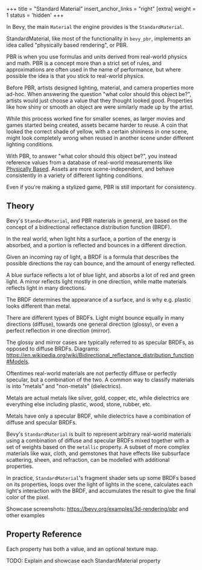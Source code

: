 +++
title = "Standard Material"
insert_anchor_links = "right"
[extra]
weight = 1
status = 'hidden'
+++

In Bevy, the main `Material` the engine provides is the `StandardMaterial`.

StandardMaterial, like most of the functionality in `bevy_pbr`, implements an idea called "physically based rendering", or PBR.

PBR is when you use formulas and units derived from real-world physics and math. PBR is a concept more than a strict set of rules, and approximations are often used in the name of performance, but where possible the idea is that you stick to real-world physics.

Before PBR, artists designed lighting, material, and camera properties more ad-hoc. When answering the question "what color should this object be?", artists would just choose a value that they thought looked good. Properties like how shiny or smooth an object are were similarly made up by the artist.

While this process worked fine for smaller scenes, as larger movies and games started being created, assets became harder to reuse. A coin that looked the correct shade of yellow, with a certain shininess in one scene, might look completely wrong when reused in another scene under different lighting conditions.

With PBR, to answer "what color should this object be?", you instead reference values from a database of real-world measurements like [Physically Based](https://physicallybased.info). Assets are more scene-independent, and behave consistently in a variety of different lighting conditions.

Even if you're making a stylized game, PBR is still important for consistency.

## Theory

Bevy's `StandardMaterial`, and PBR materials in general, are based on the concept of a bidirectional reflectance distribution function (BRDF).

In the real world, when light hits a surface, a portion of the energy is absorbed, and a portion is reflected and bounces in a different direction.

Given an incoming ray of light, a BRDF is a formula that describes the possible directions the ray can bounce, and the amount of energy reflected.

A blue surface reflects a lot of blue light, and absorbs a lot of red and green light. A mirror reflects light mostly in one direction, while matte materials reflects light in many directions.

The BRDF determines the appearance of a surface, and is why e.g. plastic looks different than metal.

There are different types of BRDFs. Light might bounce equally in many directions (diffuse), towards one general direction (glossy), or even a perfect reflection in one direction (mirror).

The glossy and mirror cases are typically referred to as specular BRDFs, as opposed to diffuse BRDFs. Diagrams: https://en.wikipedia.org/wiki/Bidirectional_reflectance_distribution_function#Models.

Oftentimes real-world materials are not perfectly diffuse or perfectly specular, but a combination of the two. A common way to classify materials is into "metals" and "non-metals" (dielectrics).

Metals are actual metals like silver, gold, copper, etc, while dielectrics are everything else including plastic, wood, stone, rubber, etc.

Metals have only a specular BRDF, while dielectrics have a combination of diffuse and specular BRDFs.

Bevy's `StandardMaterial` is built to represent arbitrary real-world materials using a combination of diffuse and specular BRDFs mixed together with a set of weights based on the `metallic` property. A subset of more complex materials like wax, cloth, and gemstones that have effects like subsurface scattering, sheen, and refraction, can be modelled with additional properties.

In practice, `StandardMaterial`'s fragment shader sets up some BRDFs based on its properties, loops over the light of lights in the scene, calculates each light's interaction with the BRDF, and accumulates the result to give the final color of the pixel.

Showcase screenshots: https://bevy.org/examples/3d-rendering/pbr and other examples

## Property Reference

Each property has both a value, and an optional texture map.

TODO: Explain and showcase each StandardMaterial property
